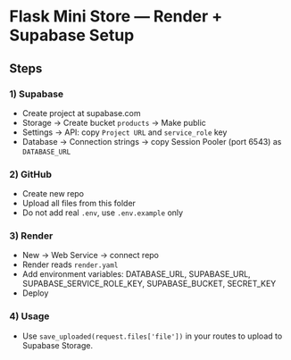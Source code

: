 # Flask Mini Store — Render + Supabase Setup

## Steps

### 1) Supabase
- Create project at supabase.com
- Storage → Create bucket `products` → Make public
- Settings → API: copy `Project URL` and `service_role` key
- Database → Connection strings → copy Session Pooler (port 6543) as `DATABASE_URL`

### 2) GitHub
- Create new repo
- Upload all files from this folder
- Do not add real `.env`, use `.env.example` only

### 3) Render
- New → Web Service → connect repo
- Render reads `render.yaml`
- Add environment variables: DATABASE_URL, SUPABASE_URL, SUPABASE_SERVICE_ROLE_KEY, SUPABASE_BUCKET, SECRET_KEY
- Deploy

### 4) Usage
- Use `save_uploaded(request.files['file'])` in your routes to upload to Supabase Storage.
